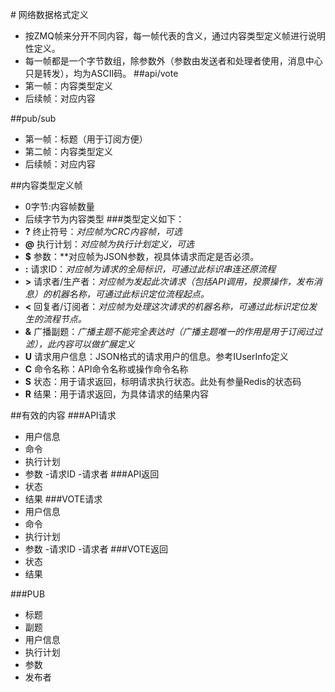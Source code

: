﻿﻿﻿﻿﻿# 网络数据格式定义- 按ZMQ帧来分开不同内容，每一帧代表的含义，通过内容类型定义帧进行说明性定义。- 每一帧都是一个字节数组，除参数外（参数由发送者和处理者使用，消息中心只是转发），均为ASCII码。##api/vote- 第一帧：内容类型定义- 后续帧：对应内容##pub/sub- 第一帧：标题（用于订阅方便）- 第二帧：内容类型定义- 后续帧：对应内容##内容类型定义帧- 0字节:内容帧数量- 后续字节为内容类型###类型定义如下：- **?**    终止符号：_对应帧为CRC内容帧，可选_- **@**  执行计划：_对应帧为执行计划定义，可选_- **$**  参数：**对应帧为JSON参数，视具体请求而定是否必须。- **:**  请求ID：_对应帧为请求的全局标识，可通过此标识串连还原流程_- **>** 请求者/生产者：_对应帧为发起此次请求（包括API调用，投票操作，发布消息）的机器名称，可通过此标识定位流程起点。_- **<** 回复者/订阅者：_对应帧为处理这次请求的机器名称，可通过此标识定位发生的流程节点。_- **&** 广播副题：_广播主题不能完全表达时（广播主题唯一的作用是用于订阅过过滤），此内容可以做扩展定义_- **U** 请求用户信息：JSON格式的请求用户的信息。参考IUserInfo定义- **C** 命令名称：API命令名称或操作命令名称- **S** 状态：用于请求返回，标明请求执行状态。此处有参量Redis的状态码- **R** 结果：用于请求返回，为具体请求的结果内容##有效的内容###API请求- 用户信息- 命令- 执行计划- 参数-请求ID-请求者###API返回- 状态- 结果###VOTE请求- 用户信息- 命令- 执行计划- 参数-请求ID-请求者###VOTE返回- 状态- 结果###PUB- 标题- 副题- 用户信息- 执行计划- 参数- 发布者